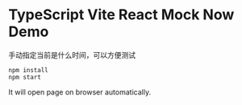 TypeScript Vite React Mock Now Demo
===========================

手动指定当前是什么时间，可以方便测试

```
npm install
npm start
```

It will open page on browser automatically.
